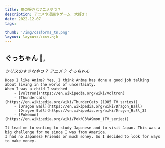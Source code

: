 ```yaml
---
title: 俺の好きなアニメやつ？
description: アニメや漫画やゲーム　大好き！
date: 2022-12-07
tags:

thumb: '/img/cssforms_tn.png'
layout: layouts/post.njk
---
```


## ぐっちゃん 🌟,


*クリスのすきなやつ？ アニメ？*
    <cite>ぐっちゃん</cite>

    Does I like Anime? Yes, I think Anime has done a good job talking about living in the world of uncertainty.
    When I was a child I watched
        - [Voltron](https://en.wikipedia.org/wiki/Voltron)
        - [Thundercats](https://en.wikipedia.org/wiki/ThunderCats_(1985_TV_series))
        - [Dragon Ball](https://en.wikipedia.org/wiki/Dragon_Ball)
        - [Dragon Ball](https://en.wikipedia.org/wiki/Dragon_Ball_Z)
        - [Pokemon](https://en.wikipedia.org/wiki/Pok%C3%A9mon_(TV_series))

    It lead me to wanting to study Japanese and to visit Japan. This was a big challenge for me since I was from America.
    I had no Japanese Friends or much money. So I decided to look for ways to make money.

    